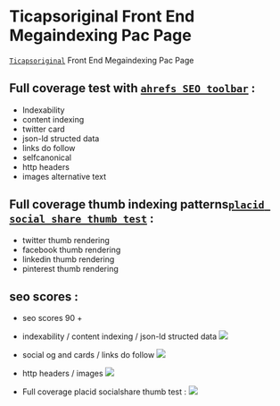 # Ticapsoriginal Front End Megaindexing Pac Page

[`Ticapsoriginal`](https://github.com/Tinoco) Front End Megaindexing Pac Page

##  Full coverage test with [`ahrefs SEO toolbar`](https://chrome.google.com/webstore/detail/ahrefs-seo-toolbar/hgmoccdbjhknikckedaaebbpdeebhiei) : 

* Indexability
* content indexing
* twitter card
* json-ld structed data
* links do follow
* selfcanonical
* http headers
* images alternative text

## Full coverage thumb indexing patterns[`placid social share thumb test`](https://socialsharepreview.com/?url=https://ticapsoriginal.com/en/ibm/) :

* twitter thumb rendering
* facebook thumb rendering
* linkedin thumb rendering
* pinterest thumb rendering

## seo scores :
* seo scores 90 +

* indexability / content indexing / json-ld structed data
![](https://ticapsoriginal.com/static/frontindex1.png)

* social og and cards / links do follow
![](https://ticapsoriginal.com/static/frontindex2.png)

* http headers / images 
![](https://ticapsoriginal.com/static/frontindex3.png)

* Full coverage placid socialshare thumb test :
![](https://ticapsoriginal.com/static/frontindex4.png)
